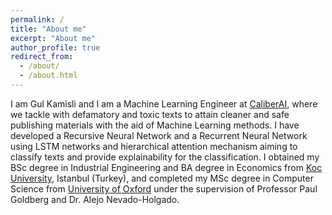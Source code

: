```yaml
---
permalink: /
title: "About me"
excerpt: "About me"
author_profile: true
redirect_from: 
  - /about/
  - /about.html
---
```


I am Gul Kamisli and I am a Machine Learning Engineer at [CaliberAI](https://www.calibermediaworks.com/), where we tackle with defamatory and toxic texts to attain cleaner and safe publishing materials with the aid of Machine Learning methods. I have developed a Recursive Neural Network and a Recurrent Neural Network using LSTM networks and hierarchical attention mechanism aiming to classify texts and provide explainability for the classification. I obtained my BSc degree in Industrial Engineering and BA degree in Economics from [Koc University](https://www.ku.edu.tr/en/), Istanbul (Turkey), and completed my MSc degree in Computer Science from [University of Oxford](http://www.cs.ox.ac.uk/) under the supervision of Professor Paul Goldberg and Dr. Alejo Nevado-Holgado.
